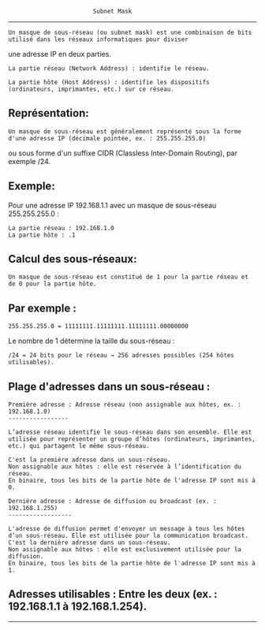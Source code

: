 							Subnet Mask
******************************************************************************************************************************************

	Un masque de sous-réseau (ou subnet mask) est une combinaison de bits utilisé dans les réseaux informatiques pour diviser 
une adresse IP en deux parties.

	La partie réseau (Network Address) : identifie le réseau.

	La partie hôte (Host Address) : identifie les dispositifs (ordinateurs, imprimantes, etc.) sur ce réseau.

Représentation:
---------------

	Un masque de sous-réseau est généralement représenté sous la forme d'une adresse IP (décimale pointée, ex. : 255.255.255.0) 
ou sous forme d'un suffixe CIDR (Classless Inter-Domain Routing), par exemple /24.

Exemple:
--------

Pour une adresse IP 192.168.1.1 avec un masque de sous-réseau 255.255.255.0 :

    La partie réseau : 192.168.1.0
    La partie hôte : .1

Calcul des sous-réseaux:
------------------------

	Un masque de sous-réseau est constitué de 1 pour la partie réseau et de 0 pour la partie hôte.

Par exemple :
-------------

    255.255.255.0 = 11111111.11111111.11111111.00000000

Le nombre de 1 détermine la taille du sous-réseau :

    /24 = 24 bits pour le réseau → 256 adresses possibles (254 hôtes utilisables).

Plage d'adresses dans un sous-réseau :
--------------------------------------

    Première adresse : Adresse réseau (non assignable aux hôtes, ex. : 192.168.1.0)
    -----------------

	L’adresse réseau identifie le sous-réseau dans son ensemble. Elle est utilisée pour représenter un groupe d’hôtes (ordinateurs, imprimantes, etc.) qui partagent le même sous-réseau.

    C'est la première adresse dans un sous-réseau.
    Non assignable aux hôtes : elle est réservée à l’identification du réseau.
    En binaire, tous les bits de la partie hôte de l'adresse IP sont mis à 0.

    Dernière adresse : Adresse de diffusion ou broadcast (ex. : 192.168.1.255)
    ------------------

    L'adresse de diffusion permet d'envoyer un message à tous les hôtes d’un sous-réseau. Elle est utilisée pour la communication broadcast.
    C'est la dernière adresse dans un sous-réseau.
    Non assignable aux hôtes : elle est exclusivement utilisée pour la diffusion.
    En binaire, tous les bits de la partie hôte de l'adresse IP sont mis à 1.
   
 Adresses utilisables : Entre les deux (ex. : 192.168.1.1 à 192.168.1.254).
 ----------------------

*****************************************************************************************************************************************
